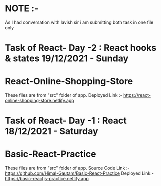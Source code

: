 # NOTE :- 
As I had conversation with lavish sir i am submitting both task in one file only

# Task of React- Day -2 : React hooks & states 19/12/2021 - Sunday
# React-Online-Shopping-Store
These files are from "src" folder of app.
Deployed Link :- https://react-online-shopping-store.netlify.app

# Task of React- Day -1 : React 18/12/2021 - Saturday
# Basic-React-Practice
These files are from "src" folder of app.
Source Code Link :- https://github.com/Himal-Gautam/Basic-React-Practice
Deployed Link:- https://basic-reactjs-practice.netlify.app

